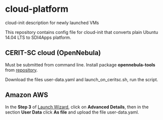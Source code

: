 # cloud-platform
cloud-init description for newly launched VMs

This repository contains config file for cloud-init that converts plain Ubuntu 14.04 LTS to SDI4Apps platform.

## CERIT-SC cloud (OpenNebula)

Must be submitted from command line. Install package **opennebula-tools** from [repository](http://docs.opennebula.org/4.10/design_and_installation/quick_starts/qs_ubuntu_kvm.html#install-the-repo).

Download the files user-data.yaml and launch_on_ceritsc.sh, run the script.

## Amazon AWS

In the **Step 3**  of [Launch Wizard](https://eu-west-1.console.aws.amazon.com/ec2/v2/home?region=eu-west-1#LaunchInstanceWizard:),
click on **Advanced Details**, then in the section **User Data** click **As file** and upload the file user-data.yaml.

